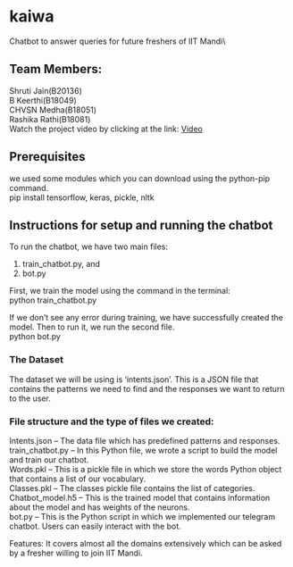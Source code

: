 # kaiwa
Chatbot to answer queries for future freshers of IIT Mandi\
## Team Members:
Shruti Jain(B20136)\
B Keerthi(B18049)\
CHVSN Medha(B18051)\
Rashika Rathi(B18081)\
Watch the project video by clicking at the link:
[Video]()

## Prerequisites
we used some modules which you can download using the python-pip command.\
pip install tensorflow, keras, pickle, nltk

## Instructions for setup and running the chatbot
To run the chatbot, we have two main files: 
1. train_chatbot.py, and 
2. bot.py

First, we train the model using the command in the terminal:\
python train_chatbot.py

If we don’t see any error during training, we have successfully created the model. Then to run it, we run the second file.\
python bot.py

### The Dataset
The dataset we will be using is ‘intents.json’. This is a JSON file that contains the patterns we need to find and the responses we want to return to the user.

### File structure and the type of files we created:
Intents.json – The data file which has predefined patterns and responses.\
train_chatbot.py – In this Python file, we wrote a script to build the model and train our chatbot.\
Words.pkl – This is a pickle file in which we store the words Python object that contains a list of our vocabulary.\
Classes.pkl – The classes pickle file contains the list of categories.\
Chatbot_model.h5 – This is the trained model that contains information about the model and has weights of the neurons.\
bot.py – This is the Python script in which we implemented our telegram chatbot. Users can easily interact with the bot.

Features: It covers almost all the domains extensively which can be asked by a fresher willing to join IIT Mandi.



